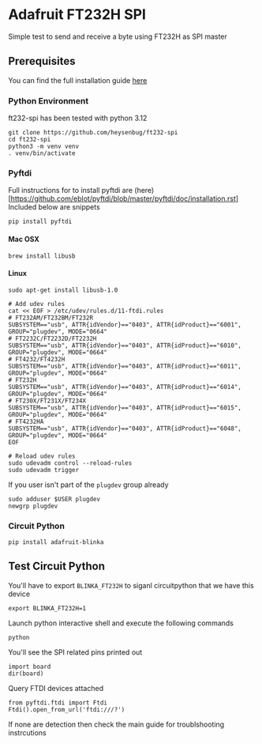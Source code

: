 # Adafruit FT232H SPI

Simple test to send and receive a byte using FT232H as SPI master


## Prerequisites

You can find the full installation guide [here](https://learn.adafruit.com/circuitpython-on-any-computer-with-ft232h/setup)

### Python Environment

ft232-spi has been tested with python 3.12
```
git clone https://github.com/heysenbug/ft232-spi
cd ft232-spi
python3 -m venv venv
. venv/bin/activate
```

### Pyftdi

Full instructions for to install pyftdi are (here)[https://github.com/eblot/pyftdi/blob/master/pyftdi/doc/installation.rst]
Included below are snippets

```
pip install pyftdi
```

#### Mac OSX

```
brew install libusb
```

#### Linux

```
sudo apt-get install libusb-1.0

# Add udev rules
cat << EOF > /etc/udev/rules.d/11-ftdi.rules
# FT232AM/FT232BM/FT232R
SUBSYSTEM=="usb", ATTR{idVendor}=="0403", ATTR{idProduct}=="6001", GROUP="plugdev", MODE="0664"
# FT2232C/FT2232D/FT2232H
SUBSYSTEM=="usb", ATTR{idVendor}=="0403", ATTR{idProduct}=="6010", GROUP="plugdev", MODE="0664"
# FT4232/FT4232H
SUBSYSTEM=="usb", ATTR{idVendor}=="0403", ATTR{idProduct}=="6011", GROUP="plugdev", MODE="0664"
# FT232H
SUBSYSTEM=="usb", ATTR{idVendor}=="0403", ATTR{idProduct}=="6014", GROUP="plugdev", MODE="0664"
# FT230X/FT231X/FT234X
SUBSYSTEM=="usb", ATTR{idVendor}=="0403", ATTR{idProduct}=="6015", GROUP="plugdev", MODE="0664"
# FT4232HA
SUBSYSTEM=="usb", ATTR{idVendor}=="0403", ATTR{idProduct}=="6048", GROUP="plugdev", MODE="0664"
EOF

# Reload udev rules
sudo udevadm control --reload-rules
sudo udevadm trigger
```

If you user isn't part of the `plugdev` group already
```
sudo adduser $USER plugdev
newgrp plugdev
```

### Circuit Python

```
pip install adafruit-blinka
```

## Test Circuit Python

You'll have to export `BLINKA_FT232H` to siganl circuitpython that we have this device
```
export BLINKA_FT232H=1
```

Launch python interactive shell and execute the following commands
```
python
```

You'll see the SPI related pins printed out
```
import board
dir(board)
```

Query FTDI devices attached
```
from pyftdi.ftdi import Ftdi
Ftdi().open_from_url('ftdi:///?')
```

If none are detection then check the main guide for troublshooting instrcutions